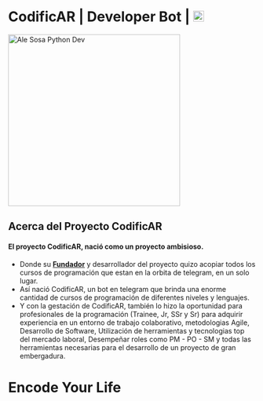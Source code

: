 # **__CodificAR | Developer Bot__** | [<img src= "https://i.postimg.cc/CLDG6P89/github-filled.png" height=22>](https://github.com/ProgramAR-DevPy/CodificAR) 
 
<a href="https://www.linkedin.com/in/alejandrososa-encodeyourlife/">
  <img src="https://i.postimg.cc/c4LvMCXz/photo-2023-08-13-19-09-12.jpg" alt="Ale Sosa Python Dev" width="350px">
</a>



## Acerca del Proyecto CodificAR 

#### **El proyecto CodificAR, nació como un proyecto ambisioso**. 
- Donde su  [**__Fundador__**](https://www.linkedin.com/in/alejandrososa-encodeyourlife/) y desarrollador del proyecto quizo acopiar todos los cursos de programación que estan en la orbita de telegram, en un solo lugar. 
- Así nació CodificAR, un bot en telegram que brinda una enorme cantidad de cursos de programación de diferentes niveles y lenguajes.  
- Y con la gestación de CodificAR, también lo hizo la oportunidad para profesionales de la programación (Trainee, Jr, SSr y Sr) para adquirir experiencia en un entorno de trabajo colaborativo, metodologias Agile, Desarrollo de Software, Utilización de herramientas y tecnologias top del mercado laboral, Desempeñar roles como PM - PO - SM y todas las herramientas necesarias para el desarrollo de un proyecto de gran embergadura.

# Encode Your Life